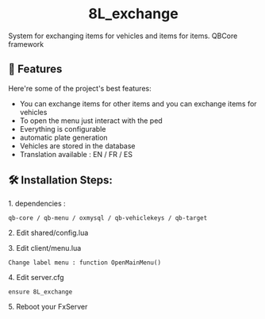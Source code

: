 <h1 align="center" id="title">8L_exchange</h1>

<p id="description">System for exchanging items for vehicles and items for items. QBCore framework</p>

  
  
<h2>🧐 Features</h2>

Here're some of the project's best features:

*   You can exchange items for other items and you can exchange items for vehicles
*   To open the menu just interact with the ped
*   Everything is configurable
*   automatic plate generation
*   Vehicles are stored in the database
*   Translation available : EN / FR / ES

<h2>🛠️ Installation Steps:</h2>

<p>1. dependencies :</p>

```
qb-core / qb-menu / oxmysql / qb-vehiclekeys / qb-target
```

<p>2. Edit shared/config.lua</p>

<p>3. Edit client/menu.lua</p>

```
Change label menu : function OpenMainMenu()
```

<p>4. Edit server.cfg</p>

```
ensure 8L_exchange
```

<p>5. Reboot your FxServer</p>
